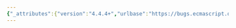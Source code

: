 ```yaml
---
{"_attributes":{"version":"4.4.4+","urlbase":"https://bugs.ecmascript.org/","maintainer":"dherman@mozilla.com"},"bug":{"bug_id":1301,"creation_ts":"2013-03-13 11:32:00 -0700","short_desc":"8.5.3+8.5.4: extraneous space in literal","delta_ts":"2013-05-14 18:13:50 -0700","product":"Draft for 6th Edition","component":"editorial issue","version":"Rev 14: March 8, 2013 Draft","rep_platform":"All","op_sys":"All","bug_status":"RESOLVED","resolution":"FIXED","priority":"Normal","bug_severity":"normal","everconfirmed":true,"reporter":{"uid":"jmdyck","name":"Michael Dyck"},"assigned_to":{"uid":"allen","name":"Allen Wirfs-Brock"},"long_desc":[{"commentid":3442,"comment_count":0,"who":{"uid":"jmdyck","name":"Michael Dyck"},"bug_when":"2013-03-13 11:32:32 -0700","thetext":"In  8.5.3 \"[[HasIntegrity]] ( Level )\"\nand 8.5.4 \"[[SetIntegrity]] ( Level )\",\nsteps 5 and 6 say:\n    5. Else if Level is \"sealed \", then ...\n    6. Else Level is \"frozen \", so ...\n\nIn each case, delete the extraneous space before the closing quote."},{"commentid":3802,"comment_count":1,"who":{"uid":"allen","name":"Allen Wirfs-Brock"},"bug_when":"2013-05-12 15:25:06 -0700","thetext":"fixed in rev15 editor's draft"},{"commentid":3951,"comment_count":2,"who":{"uid":"allen","name":"Allen Wirfs-Brock"},"bug_when":"2013-05-14 18:13:50 -0700","thetext":"resolved in rev 15, May 14, 2013 draft"}]}}
---
```


